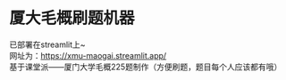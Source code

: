 # 厦大毛概刷题机器   
已部署在streamlit上~   
网址为：https://xmu-maogai.streamlit.app/    
基于课堂派——厦门大学毛概225题制作（方便刷题，题目每个人应该都有哦）   
